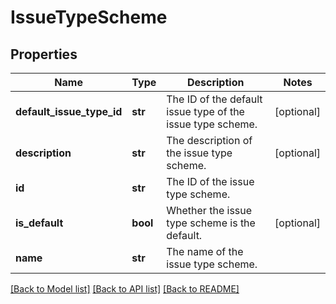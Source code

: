 # IssueTypeScheme

## Properties
Name | Type | Description | Notes
------------ | ------------- | ------------- | -------------
**default_issue_type_id** | **str** | The ID of the default issue type of the issue type scheme. | [optional] 
**description** | **str** | The description of the issue type scheme. | [optional] 
**id** | **str** | The ID of the issue type scheme. | 
**is_default** | **bool** | Whether the issue type scheme is the default. | [optional] 
**name** | **str** | The name of the issue type scheme. | 

[[Back to Model list]](../README.md#documentation-for-models) [[Back to API list]](../README.md#documentation-for-api-endpoints) [[Back to README]](../README.md)

